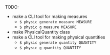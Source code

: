 TODO:
- make a CLI tool for making measures
  - `$ physic generate measure MEASURE`
  - `$ physic g measure MEASURE`
- make PhysicalQuantity class
- make a CLI tool for making physical quantities
  - `$ physic generate quantity QUANTITY`
  - `$ physic g quantity QUANTITY`

